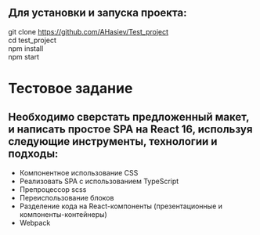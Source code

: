 ## Для установки и запуска проекта:

git clone https://github.com/AHasiev/Test_project  
cd test_project  
npm install  
npm start  
        

# Тестовое задание   

## Необходимо сверстать предложенный макет, и написать простое SPA на React 16, используя следующие инструменты, технологии и подходы: 

- Компонентное использование CSS  
- Реализовать SPA с использованием TypeScript  
- Препроцессор scss
- Переиспользование блоков  
- Разделение кода на React-компоненты (презентационные и компоненты-контейнеры)
- Webpack